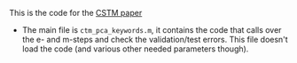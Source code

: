 This is the code for the [CSTM paper](http://www.cs.toronto.edu/~lcharlin/papers/cf_w_si_kdd.pdf)


* The main file is `ctm_pca_keywords.m`, it contains the code that calls over the
e- and m-steps and check the validation/test errors. This file doesn't load the
code (and various other needed parameters though). 
